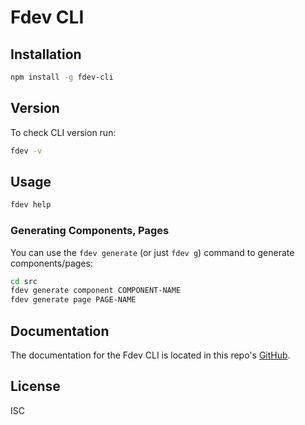 # Fdev CLI

## Installation

```bash
npm install -g fdev-cli
```

## Version

To check CLI version run:
```bash
fdev -v
```

## Usage

```bash
fdev help
```

### Generating Components, Pages

You can use the `fdev generate` (or just `fdev g`) command to generate components/pages:
```bash
cd src
fdev generate component COMPONENT-NAME
fdev generate page PAGE-NAME
```

## Documentation

The documentation for the Fdev CLI is located in this repo's [GitHub](https://github.com/stepanyans/fdev-cli).

## License
ISC